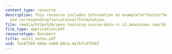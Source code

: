 ```yaml
---
content_type: resource
description: This resource includes information on example?of?Vector?mechanics?formulation,
  and corresponding?variational?formulation.
file: /media/https%3A/open-learning-course-data-rc.s3.amazonaws.com/16-21-techniques-for-structural-analysis-and-design-spring-2005/fac675846b0eea0980ca4a7bfc4754bf_unit1_notes.pdf
file_type: application/pdf
resourcetype: Document
title: unit1_notes.pdf
uid: fac67584-6b0e-ea09-80ca-4a7bfc4754bf
---
```

